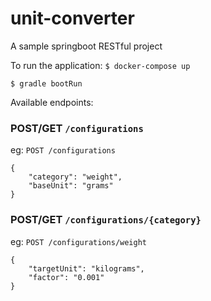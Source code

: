 # unit-converter
A sample springboot RESTful project

To run the application:
`$ docker-compose up`

`$ gradle bootRun`


Available endpoints:

### POST/GET `/configurations`

eg: `POST /configurations`
```
{
    "category": "weight",
    "baseUnit": "grams"
}
```

### POST/GET `/configurations/{category}`

eg: `POST /configurations/weight`
```
{
    "targetUnit": "kilograms",
    "factor": "0.001"
}
```


